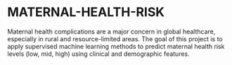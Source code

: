 # MATERNAL-HEALTH-RISK
Maternal health complications are a major concern in global healthcare, especially in rural and resource-limited areas. The goal of this project is to apply supervised machine learning methods to predict maternal health risk levels (low, mid, high) using clinical and demographic features.  
